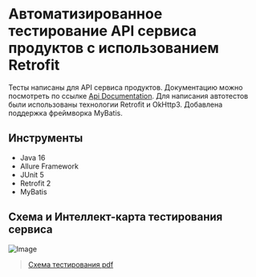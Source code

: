# Автоматизированное тестирование API сервиса продуктов с использованием Retrofit
Тесты написаны для API сервиса продуктов. Документацию можно посмотреть по ссылке [Api Documentation](http://80.78.248.82:8189/market/swagger-ui.html#/).
Для написания автотестов были использованы технологии Retrofit и OkHttp3. Добавлена поддержка фреймворка MyBatis.

## Инструменты
* Java 16
* Allure Framework
* JUnit 5
* Retrofit 2
* MyBatis

## Схема и Интеллект-карта тестирования сервиса
![Image](https://i.imgur.com/ankrl6b.png)
> [Схема тестирования pdf](https://drive.google.com/file/d/19qy6ajrV0N87GzibJEM4hC4KKzmFz5Ev/view?usp=sharing)
